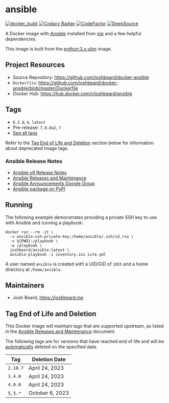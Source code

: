 # ansible

[![docker_build](https://github.com/joshbeard/docker-ansible/actions/workflows/build.yml/badge.svg)](https://github.com/joshbeard/docker-ansible/actions/workflows/build.yml)
[![Codacy Badge](https://app.codacy.com/project/badge/Grade/389718765d6840b0a2c60849578db276)](https://www.codacy.com/gh/joshbeard/docker-ansible/dashboard?utm_source=github.com&amp;utm_medium=referral&amp;utm_content=joshbeard/docker-ansible&amp;utm_campaign=Badge_Grade)
[![CodeFactor](https://www.codefactor.io/repository/github/joshbeard/docker-ansible/badge)](https://www.codefactor.io/repository/github/joshbeard/docker-ansible)
[![DeepSource](https://deepsource.io/gh/joshbeard/docker-ansible.svg/?label=active+issues&token=9CLCfY4X9cQBkbED6c4pMaFn)](https://deepsource.io/gh/joshbeard/docker-ansible/?ref=repository-badge)

A Docker image with [Ansible](https://www.ansible.com/) installed from
[pip](https://pypi.org/project/ansible/) and a few helpful dependencies.

This image is built from the [python:3.x-slim](https://hub.docker.com/_/python)
image.

## Project Resources

* Source Repository: <https://github.com/joshbeard/docker-ansible>
* `Dockerfile`: <https://github.com/joshbeard/docker-ansible/blob/master/Dockerfile>
* Docker Hub: <https://hub.docker.com/r/joshbeard/ansible>

## Tags

* `6.5.0`, `6`, `latest`
* Pre-release: `7.0.0a2`, `7`
* [See all tags](https://hub.docker.com/r/joshbeard/ansible/tags)

Refer to the [Tag End of Life and Deletion](#tag-end-of-life-and-deletion)
section below for information about deprecated image tags.

### Ansible Release Notes

* [Ansible v6 Release Notes](https://github.com/ansible-community/ansible-build-data/blob/main/6/CHANGELOG-v6.rst)
* [Ansible Releases and Maintenance](https://docs.ansible.com/ansible/latest/reference_appendices/release_and_maintenance.html)
* [Ansible Announcements Google Group](https://groups.google.com/g/ansible-announce)
* [Ansible package on PyPI](https://pypi.org/project/ansible/)

## Running

The following example demonstrates providing a private SSH key to use with
Ansible and running a playbook:

```shell
docker run --rm -it \
  -v ansible-ssh-private-key:/home/ansible/.ssh/id_rsa \
  -v ${PWD}:/playbook \
  -w /playbook \
  joshbeard/ansible:latest \
  ansible-playbook -i inventory.ini site.yml
```

A user named `ansible` is created with a UID/GID of `1055` and a home directory
at `/home/ansible`.

## Maintainers

* Josh Beard, <https://joshbeard.me>

## Tag End of Life and Deletion

This Docker image will maintain tags that are supported upstream, as
listed in the [Ansible Releases and Maintenance](https://docs.ansible.com/ansible/latest/reference_appendices/release_and_maintenance.html)
document.

The following tags are for versions that have reached end of life and will be
[automatically](https://github.com/joshbeard/docker-hub-tag-delete) deleted on
the specified date.

<!-- BEGIN deletion_table -->
| Tag        | Deletion Date
| ---------- | ----------------------
| `2.10.7`   | April 24, 2023
| `3.4.0`    | April 24, 2023
| `4.0.0`    | April 24, 2023
| `5`, `5.*` | October 6, 2023
<!-- END deletion_table -->

